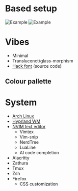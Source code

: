 # Based setup
![Example](https://i.redd.it/hyprland-updated-to-2023-v0-tajrfqgtpeda1.png?s=6e2b2c569af317e8b3da8929dd4433554b5d3f11)
![Example](https://i.redd.it/hyprland-glassmorphism-v0-uu7qkonc4az91.png?s=95ba376b3e4cb471dc36ee4dc857f2ada3df2242)

# Vibes
- Minimal
- Translucenct/glass-morphism
- [Hack font](https://github.com/source-foundry/Hack) (source code)

## Colour pallette


# System
- [Arch Linux](https://archlinux.org/)
- [Hyprland WM](https://github.com/hyprwm/Hyprland)
- [NVIM text editor](https://github.com/neovim/neovim)
	- Vimtex
	- Vim-snip
	- NerdTree
	- LuaLine
	- AI code completion
- Alacritty
- Zathura
- Tmux
- Zsh
- Firefox
	- CSS customization